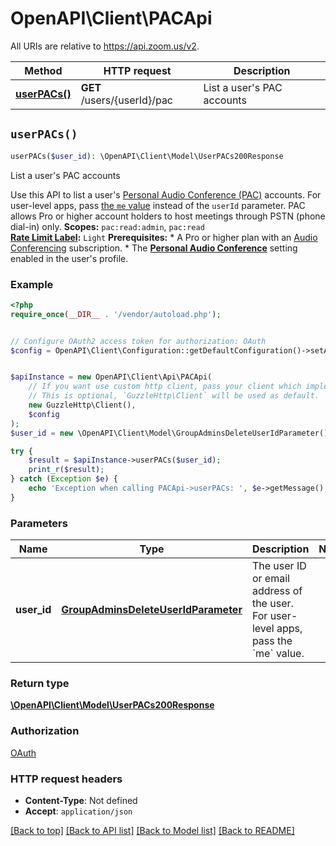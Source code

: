 # OpenAPI\Client\PACApi

All URIs are relative to https://api.zoom.us/v2.

Method | HTTP request | Description
------------- | ------------- | -------------
[**userPACs()**](PACApi.md#userPACs) | **GET** /users/{userId}/pac | List a user&#39;s PAC accounts


## `userPACs()`

```php
userPACs($user_id): \OpenAPI\Client\Model\UserPACs200Response
```

List a user's PAC accounts

Use this API to list a user's [Personal Audio Conference (PAC)](https://support.zoom.us/hc/en-us/articles/204517069-Getting-Started-with-Personal-Audio-Conference) accounts. For user-level apps, pass [the `me` value](https://marketplace.zoom.us/docs/api-reference/using-zoom-apis#mekeyword) instead of the `userId` parameter.    PAC allows Pro or higher account holders to host meetings through PSTN (phone dial-in) only.    **Scopes:** `pac:read:admin`, `pac:read` <br> **[Rate Limit Label](https://marketplace.zoom.us/docs/api-reference/rate-limits#rate-limits):** `Light`    **Prerequisites:**  * A Pro or higher plan with an [Audio Conferencing](https://support.zoom.us/hc/en-us/articles/204517069-Getting-Started-with-Personal-Audio-Conference) subscription.  * The [**Personal Audio Conference**](https://support.zoom.us/hc/en-us/articles/204517069-Getting-Started-with-Personal-Audio-Conference#h_01F5BPM447M6QDJXX50RSFXKJ3) setting enabled in the user's profile.

### Example

```php
<?php
require_once(__DIR__ . '/vendor/autoload.php');


// Configure OAuth2 access token for authorization: OAuth
$config = OpenAPI\Client\Configuration::getDefaultConfiguration()->setAccessToken('YOUR_ACCESS_TOKEN');


$apiInstance = new OpenAPI\Client\Api\PACApi(
    // If you want use custom http client, pass your client which implements `GuzzleHttp\ClientInterface`.
    // This is optional, `GuzzleHttp\Client` will be used as default.
    new GuzzleHttp\Client(),
    $config
);
$user_id = new \OpenAPI\Client\Model\GroupAdminsDeleteUserIdParameter(); // GroupAdminsDeleteUserIdParameter | The user ID or email address of the user. For user-level apps, pass the `me` value.

try {
    $result = $apiInstance->userPACs($user_id);
    print_r($result);
} catch (Exception $e) {
    echo 'Exception when calling PACApi->userPACs: ', $e->getMessage(), PHP_EOL;
}
```

### Parameters

Name | Type | Description  | Notes
------------- | ------------- | ------------- | -------------
 **user_id** | [**GroupAdminsDeleteUserIdParameter**](../Model/.md)| The user ID or email address of the user. For user-level apps, pass the &#x60;me&#x60; value. |

### Return type

[**\OpenAPI\Client\Model\UserPACs200Response**](../Model/UserPACs200Response.md)

### Authorization

[OAuth](../../README.md#OAuth)

### HTTP request headers

- **Content-Type**: Not defined
- **Accept**: `application/json`

[[Back to top]](#) [[Back to API list]](../../README.md#endpoints)
[[Back to Model list]](../../README.md#models)
[[Back to README]](../../README.md)
